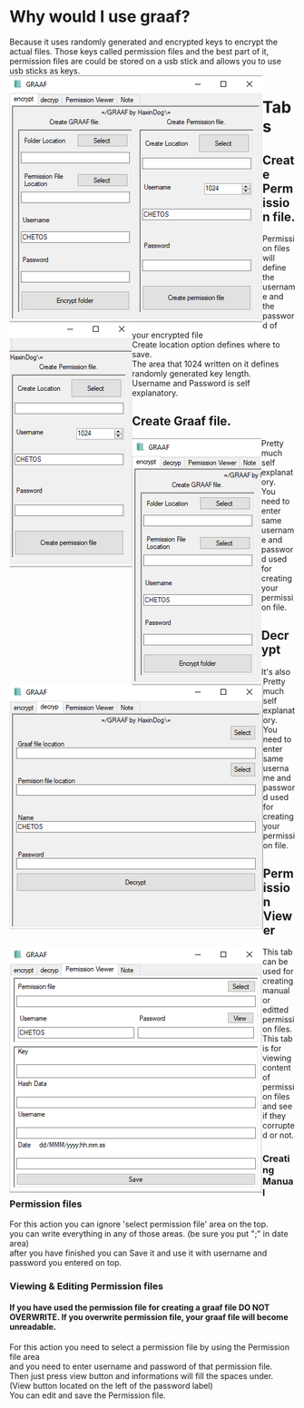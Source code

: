 <h1>Why would I use graaf?</h1>
<p1>Because it uses randomly generated and encrypted keys to encrypt the actual files. Those keys called permission files and the best part of it, permission files are could be stored on a usb stick and allows you to use usb sticks as keys.</p1>
<img src="https://raw.githubusercontent.com/Cryptor-droid/graaf/master/Images/a.jpg" style="float:left">
<h1>Tabs</h1>
<h2>Create Permission file.</h2>
<img src="https://raw.githubusercontent.com/Cryptor-droid/graaf/master/Images/a%202.jpg" style="float:left">
<p1>Permission files will define the username and the password of your encrypted file<br>
  Create location option defines where to save.<br>
  The area that 1024 written on it defines randomly generated key length.<br>
  Username and Password is self explanatory.
  </p1>
  <h2>Create Graaf file.</h2>
<img src="https://raw.githubusercontent.com/Cryptor-droid/graaf/master/Images/a%201.jpg" style="float:left">
<p1>Pretty much self explanatory.<br>
You need to enter same username and password used for creating your permission file.
</p1>
<h2>Decrypt</h2>
<img src="https://raw.githubusercontent.com/Cryptor-droid/graaf/master/Images/b.jpg" style="float:left">
<p1>It's also Pretty much self explanatory.
<br>
You need to enter same username and password used for creating your permission file.</p1>
<h2>Permission Viewer</h2>
<img src="https://raw.githubusercontent.com/Cryptor-droid/graaf/master/Images/c.jpg" style="float:left">
<p1>This tab can be used for creating manual or editted permission files. <br>
This tab is for viewing content of permission files and see if they corrupted or not.</p1>
<h3>Creating Manual Permission files</h3>
<p1>For this action you can ignore 'select permission file' area on the top.<br>
  you can write everything in any of those areas. (be sure you put ";" in date area)<br>
  after you have finished you can Save it and use it with username and password you entered on top.
</p1>
<h3>Viewing & Editing Permission files</h3>
<h4>If you have used the permission file for creating a graaf file DO NOT OVERWRITE. If you overwrite permission file, your graaf file will become unreadable.</h4>
<p1>For this action you need to select a permission file by using the Permission file area<br>
and you need to enter username and password of that permission file.<br>
Then just press view button and informations will fill the spaces under. (View button located on the left of the password label)<br>
You can edit and save the Permission file.
</p1>
